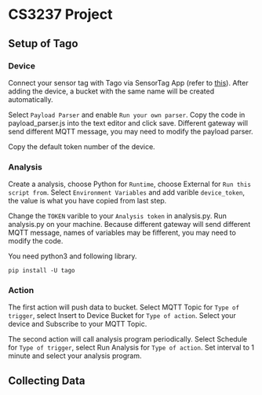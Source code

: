# CS3237 Project

## Setup of Tago

### Device

Connect your sensor tag with Tago via SensorTag App (refer to [this](https://docs.tago.io/en/articles/9-mqtt-with-sensor-tag)). After adding the device, a bucket with the same name will be created automatically.

Select `Payload Parser` and enable `Run your own parser`. Copy the code in payload_parser.js into the text editor and click save. Different gateway will send different MQTT message, you may need to modify the payload parser.

Copy the default token number of the device.

### Analysis

Create a analysis, choose Python for `Runtime`, choose External for `Run this script from`. Select `Environment Variables` and add varible `device_token`, the value is what you have copied from last step.

Change the `TOKEN` varible to your `Analysis token` in analysis.py. Run analysis.py on your machine. Because different gateway will send different MQTT message, names of variables may be fifferent, you may need to modify the code.

You need python3 and following library.
```
pip install -U tago
```

### Action

The first action will push data to bucket. Select MQTT Topic for `Type of trigger`, select Insert to Device Bucket for `Type of action`. Select your device and Subscribe to your MQTT Topic.

The second action will call analysis program periodically. Select Schedule for `Type of trigger`, select Run Analysis for `Type of action`. Set interval to 1 minute and select your analysis program.

## Collecting Data
